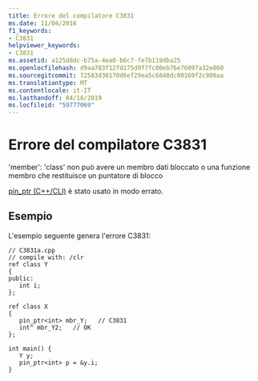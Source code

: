 ```yaml
---
title: Errore del compilatore C3831
ms.date: 11/04/2016
f1_keywords:
- C3831
helpviewer_keywords:
- C3831
ms.assetid: a125d8dc-b75a-4ea0-b6c7-fe7b119dba25
ms.openlocfilehash: d9aa703f12fd175d9f7fc00eb76e76097a32e860
ms.sourcegitcommit: 72583d30170d6ef29ea5c6848dc00169f2c909aa
ms.translationtype: MT
ms.contentlocale: it-IT
ms.lasthandoff: 04/18/2019
ms.locfileid: "59777069"
---
```

# <a name="compiler-error-c3831"></a>Errore del compilatore C3831

'member': 'class' non può avere un membro dati bloccato o una funzione membro che restituisce un puntatore di blocco

[pin_ptr (C++/CLI)](../../extensions/pin-ptr-cpp-cli.md) è stato usato in modo errato.

## <a name="example"></a>Esempio

L'esempio seguente genera l'errore C3831:

```
// C3831a.cpp
// compile with: /clr
ref class Y
{
public:
   int i;
};

ref class X
{
   pin_ptr<int> mbr_Y;   // C3831
   int^ mbr_Y2;   // OK
};

int main() {
   Y y;
   pin_ptr<int> p = &y.i;
}
```
